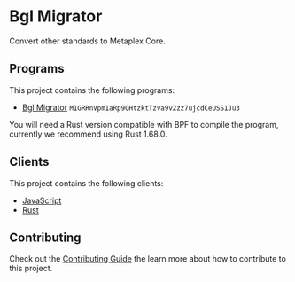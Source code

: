 # Bgl Migrator

Convert other standards to Metaplex Core.

## Programs

This project contains the following programs:

- [Bgl Migrator](./programs/bgl-migrator/README.md) `M1GRRnVpm1aRp9GHtzktTzva9v2zz7ujcdCeUSS1Ju3`

You will need a Rust version compatible with BPF to compile the program, currently we recommend using Rust 1.68.0.

## Clients

This project contains the following clients:

- [JavaScript](./clients/js/README.md)
- [Rust](./clients/rust/README.md)

## Contributing

Check out the [Contributing Guide](./CONTRIBUTING.md) the learn more about how to contribute to this project.
